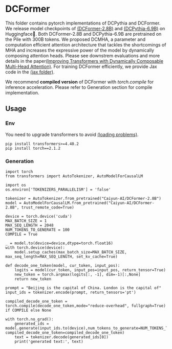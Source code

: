 # DCFormer

This folder contains pytorch implementations of DCPythia and DCFormer. We release model checkpoints of [(DCFormer-2.8B)](https://huggingface.co/Caiyun-AI/DCFormer-2.8B) and [(DCPythia-6.9B)](https://huggingface.co/Caiyun-AI/DCPythia-6.9B) on Huggingface🤗.
Both DCFormer-2.8B and DCPythia-6.9B are pretrained on the Pile with 300B tokens. We proposed DCMHA, a parameter and computation efficient attention architecture that tackles the shortcomings of MHA
and increases the expressive power of the model by dynamically composing attention heads. Please see downstrem evaluations and more details in the paper[(Improving Transformers with Dynamically Composable Multi-Head Attention)](https://arxiv.org/abs/2405.08553). For training DCFormer efficiently, we provide Jax code in the [(jax folder)](https://github.com/Caiyun-AI/DCFormer/tree/main/jax).

We recommend <strong>compiled version</strong> of DCFormer with *torch.compile* for inference acceleration. Please refer to Generation section for compile implementation.

## Usage

### Env

You need to upgrade transformers to avoid [(loading problems)](https://github.com/huggingface/transformers/pull/29175).  
 
```
pip install transformers>=4.40.2
pip install torch==2.1.2
```


### Generation 

```
import torch
from transformers import AutoTokenizer, AutoModelForCausalLM

import os
os.environ['TOKENIZERS_PARALLELISM'] = 'false'

tokenizer = AutoTokenizer.from_pretrained("Caiyun-AI/DCFormer-2.8B")
model = AutoModelForCausalLM.from_pretrained("Caiyun-AI/DCFormer-2.8B", trust_remote_code=True)

device = torch.device('cuda')
MAX_BATCH_SIZE = 1
MAX_SEQ_LENGTH = 2048
NUM_TOKENS_TO_GENERATE = 100
COMPILE = True

_ = model.to(device=device,dtype=torch.float16)
with torch.device(device):
    model.setup_caches(max_batch_size=MAX_BATCH_SIZE, max_seq_length=MAX_SEQ_LENGTH, set_kv_cache=True)

def decode_one_token(model, cur_token, input_pos):
    logits = model(cur_token, input_pos=input_pos, return_tensor=True)
    new_token = torch.argmax(logits[:, -1], dim=-1)[:,None]
    return new_token

prompt = "Beijing is the capital of China. London is the capital of"
input_ids = tokenizer.encode(prompt, return_tensors='pt')

compiled_decode_one_token = torch.compile(decode_one_token,mode="reduce-overhead", fullgraph=True) if COMPILE else None

with torch.no_grad():
    generated_ids = model.generate(input_ids.to(device),num_tokens_to_generate=NUM_TOKENS_TO_GENERATE, compiled_decode_one_token=compiled_decode_one_token)
    text = tokenizer.decode(generated_ids[0])
    print('generated text:', text)
```
